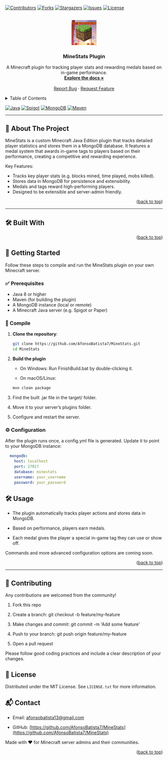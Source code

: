 <a id="readme-top"></a>

<!-- PROJECT SHIELDS -->
<!--
*** https://www.markdownguide.org/basic-syntax/#reference-style-links
-->
[![Contributors][contributors-shield]][contributors-url]
[![Forks][forks-shield]][forks-url]
[![Stargazers][stars-shield]][stars-url]
[![Issues][issues-shield]][issues-url]
[![License][license-shield]][license-url]

<!-- PROJECT LOGO -->
<br />
<div align="center">
  <a href="https://github.com/AfonsoBatista7/MineStats">
    <img src="./src/org/rage/pluginstats/img/favicon.ico" alt="Logo" width="80" height="80">
  </a>

  <h3 align="center">MineStats Plugin</h3>

  <p align="center">
    A Minecraft plugin for tracking player stats and rewarding medals based on in-game performance.
    <br />
    <a href="https://github.com/AfonsoBatista7/MineStats"><strong>Explore the docs »</strong></a>
    <br />
    <br />
    <a href="https://github.com/AfonsoBatista7/MineStats/issues">Report Bug</a>
    ·
    <a href="https://github.com/AfonsoBatista7/MineStats/issues">Request Feature</a>
  </p>
</div>

<!-- TABLE OF CONTENTS -->
<details>
  <summary>Table of Contents</summary>
  <ol>
    <li>
      <a href="#about-the-project">About The Project</a>
    </li>
    <li>
      <a href="#getting-started">Getting Started</a>
      <ul>
        <li><a href="#prerequisites">Prerequisites</a></li>
        <li><a href="#compile">Compile</a></li>
        <li><a href="#configuration">Configuration</a></li>
      </ul>
    </li>
    <li><a href="#usage">Usage</a></li>
    <li><a href="#roadmap">Roadmap</a></li>
    <li><a href="#contributing">Contributing</a></li>
    <li><a href="#license">License</a></li>
    <li><a href="#contact">Contact</a></li>
  </ol>
</details>

[![Java][java-shield]][java-url]
[![Spigot][spigot-shield]][spigot-url]
[![MongoDB][mongodb-shield]][mongodb-url]
[![Maven][maven-shield]][maven-url]

---

## 🧩 About The Project

MineStats is a custom Minecraft Java Edition plugin that tracks detailed player statistics and stores them in a MongoDB database. It features a medal system that awards in-game tags to players based on their performance, creating a competitive and rewarding experience.

Key Features:
- Tracks key player stats (e.g. blocks mined, time played, mobs killed).
- Stores data in MongoDB for persistence and extensibility.
- Medals and tags reward high-performing players.
- Designed to be extensible and server-admin friendly.

<p align="right">(<a href="#readme-top">back to top</a>)</p>

---

## 🛠️ Built With



<p align="right">(<a href="#readme-top">back to top</a>)</p>

## 🚀 Getting Started

Follow these steps to compile and run the MineStats plugin on your own Minecraft server.

### ✅ Prerequisites

- Java 8 or higher
- Maven (for building the plugin)
- A MongoDB instance (local or remote)
- A Minecraft Java server (e.g. Spigot or Paper)

### 💾 Compile

1. **Clone the repository**:
   ```bash
   git clone https://github.com/AfonsoBatista7/MineStats.git
   cd MineStats
   ```
2. **Build the plugin**
   - On Windows:
   Run FinishBuild.bat by double-clicking it.

   - On macOS/Linux:
   ```bash
   mvn clean package
   ```
3. Find the built .jar file in the target/ folder.

4. Move it to your server’s plugins folder.

5. Configure and restart the server.

### ⚙️ Configuration

After the plugin runs once, a config.yml file is generated. Update it to point to your MongoDB instance:

```yaml
  mongodb:
    host: localhost
    port: 27017
    database: minestats
    username: your_username
    password: your_password
```

## 🛠️ Usage

- The plugin automatically tracks player actions and stores data in MongoDB.

- Based on performance, players earn medals.

- Each medal gives the player a special in-game tag they can use or show off.

Commands and more advanced configuration options are coming soon.

<p align="right">(<a href="#readme-top">back to top</a>)</p>

---

## 🤝 Contributing

Any contributions are welcomed from the community!

1. Fork this repo

2. Create a branch: git checkout -b feature/my-feature

3. Make changes and commit: git commit -m 'Add some feature'

4. Push to your branch: git push origin feature/my-feature

5. Open a pull request

Please follow good coding practices and include a clear description of your changes.

## 📄 License

Distributed under the MIT License. See `LICENSE.txt` for more information.

## 📬 Contact

- Email: [afonsobatista13@gmail.com](mailto://afonsobatista13@gmail.com)

- GitHub: [https://github.com/AfonsoBatista7/MineStats](https://github.com/AfonsoBatista7/MineStats)

Made with ❤️ for Minecraft server admins and their communities.

<p align="right">(<a href="#readme-top">back to top</a>)</p>

<!-- MARKDOWN LINKS & IMAGES -->
<!-- https://www.markdownguide.org/basic-syntax/#reference-style-links -->
<!-- From own repo -->
[contributors-shield]: https://img.shields.io/github/contributors/AfonsoBatista7/MineStats.svg?style=for-the-badge
[contributors-url]: https://github.com/AfonsoBatista7/MineStats/graphs/contributors
[forks-shield]: https://img.shields.io/github/forks/AfonsoBatista7/MineStats.svg?style=for-the-badge
[forks-url]: https://github.com/AfonsoBatista7/MineStats/network/members
[issues-shield]: https://img.shields.io/github/issues/AfonsoBatista7/MineStats.svg?style=for-the-badge
[issues-url]: https://github.com/AfonsoBatista7/MineStats/issues
[license-shield]: https://img.shields.io/github/license/AfonsoBatista7/MineStats.svg?style=for-the-badge
[license-url]: https://github.com/AfonsoBatista7/MineStats/blob/master/LICENSE.txt
[stars-shield]: https://img.shields.io/github/stars/AfonsoBatista7/MineStats.svg?style=for-the-badge
[stars-url]: https://github.com/AfonsoBatista7/MineStats/stargazers
<!-- From repo images -->
[product-screenshot]: ./docs/images/product.png
<!-- From badges -->
[java-shield]: https://img.shields.io/badge/Java-FF0000?logoColor=white
[java-url]: https://openjdk.org/
[mongodb-shield]: https://img.shields.io/badge/MongoDB-%234ea94b.svg?logo=mongodb&logoColor=white
[mongodb-url]: https://mongodb.github.io/mongo-java-driver/
[maven-shield]: https://img.shields.io/badge/Maven-purple?logoColor=white
[maven-url]: https://maven.apache.org/
[spigot-shield]: https://img.shields.io/badge/Spigot-yellow?logoColor=black
[spigot-url]: https://www.spigotmc.org/
